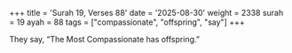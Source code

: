 +++
title = 'Surah 19, Verses 88'
date = '2025-08-30'
weight = 2338
surah = 19
ayah = 88
tags = ["compassionate", "offspring", "say"]
+++

They say, “The Most Compassionate has offspring.”